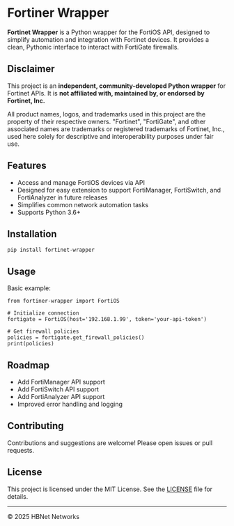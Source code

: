 # Fortiner Wrapper

**Fortinet Wrapper** is a Python wrapper for the FortiOS API, designed to simplify automation and integration with Fortinet devices. It provides a clean, Pythonic interface to interact with FortiGate firewalls.

## Disclaimer

This project is an **independent, community-developed Python wrapper** for Fortinet APIs. It is **not affiliated with, maintained by, or endorsed by Fortinet, Inc.**

All product names, logos, and trademarks used in this project are the property of their respective owners. "Fortinet", "FortiGate", and other associated names are trademarks or registered trademarks of Fortinet, Inc., used here solely for descriptive and interoperability purposes under fair use.


## Features

- Access and manage FortiOS devices via API  
- Designed for easy extension to support FortiManager, FortiSwitch, and FortiAnalyzer in future releases  
- Simplifies common network automation tasks  
- Supports Python 3.6+  

## Installation

    pip install fortinet-wrapper

## Usage

Basic example:

    from fortiner-wrapper import FortiOS

    # Initialize connection
    fortigate = FortiOS(host='192.168.1.99', token='your-api-token')

    # Get firewall policies
    policies = fortigate.get_firewall_policies()
    print(policies)

## Roadmap

- Add FortiManager API support  
- Add FortiSwitch API support  
- Add FortiAnalyzer API support  
- Improved error handling and logging  

## Contributing

Contributions and suggestions are welcome! Please open issues or pull requests.

## License

This project is licensed under the MIT License. See the [LICENSE](LICENSE) file for details.

---

© 2025 HBNet Networks
